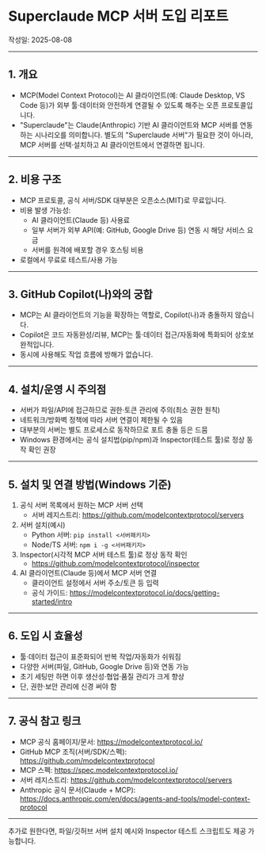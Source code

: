 # Superclaude MCP 서버 도입 리포트

작성일: 2025-08-08

---

## 1. 개요

- MCP(Model Context Protocol)는 AI 클라이언트(예: Claude Desktop, VS Code 등)가 외부 툴·데이터와 안전하게 연결될 수 있도록 해주는 오픈 프로토콜입니다.
- "Superclaude"는 Claude(Anthropic) 기반 AI 클라이언트와 MCP 서버를 연동하는 시나리오를 의미합니다. 별도의 "Superclaude 서버"가 필요한 것이 아니라, MCP 서버를 선택·설치하고 AI 클라이언트에서 연결하면 됩니다.

---

## 2. 비용 구조

- MCP 프로토콜, 공식 서버/SDK 대부분은 오픈소스(MIT)로 무료입니다.
- 비용 발생 가능성:
  - AI 클라이언트(Claude 등) 사용료
  - 일부 서버가 외부 API(예: GitHub, Google Drive 등) 연동 시 해당 서비스 요금
  - 서버를 원격에 배포할 경우 호스팅 비용
- 로컬에서 무료로 테스트/사용 가능

---

## 3. GitHub Copilot(나)와의 궁합

- MCP는 AI 클라이언트의 기능을 확장하는 역할로, Copilot(나)과 충돌하지 않습니다.
- Copilot은 코드 자동완성/리뷰, MCP는 툴·데이터 접근/자동화에 특화되어 상호보완적입니다.
- 동시에 사용해도 작업 흐름에 방해가 없습니다.

---

## 4. 설치/운영 시 주의점

- 서버가 파일/API에 접근하므로 권한·토큰 관리에 주의(최소 권한 원칙)
- 네트워크/방화벽 정책에 따라 서버 연결이 제한될 수 있음
- 대부분의 서버는 별도 프로세스로 동작하므로 포트 충돌 등은 드뭄
- Windows 환경에서는 공식 설치법(pip/npm)과 Inspector(테스트 툴)로 정상 동작 확인 권장

---

## 5. 설치 및 연결 방법(Windows 기준)

1. 공식 서버 목록에서 원하는 MCP 서버 선택
   - 서버 레지스트리: https://github.com/modelcontextprotocol/servers
2. 서버 설치(예시)
   - Python 서버: `pip install <서버패키지>`
   - Node/TS 서버: `npm i -g <서버패키지>`
3. Inspector(시각적 MCP 서버 테스트 툴)로 정상 동작 확인
   - https://github.com/modelcontextprotocol/inspector
4. AI 클라이언트(Claude 등)에서 MCP 서버 연결
   - 클라이언트 설정에서 서버 주소/토큰 등 입력
   - 공식 가이드: https://modelcontextprotocol.io/docs/getting-started/intro

---

## 6. 도입 시 효율성

- 툴·데이터 접근이 표준화되어 반복 작업/자동화가 쉬워짐
- 다양한 서버(파일, GitHub, Google Drive 등)와 연동 가능
- 초기 세팅만 하면 이후 생산성·협업·품질 관리가 크게 향상
- 단, 권한·보안 관리에 신경 써야 함

---

## 7. 공식 참고 링크

- MCP 공식 홈페이지/문서: https://modelcontextprotocol.io/
- GitHub MCP 조직(서버/SDK/스펙): https://github.com/modelcontextprotocol
- MCP 스펙: https://spec.modelcontextprotocol.io/
- 서버 레지스트리: https://github.com/modelcontextprotocol/servers
- Anthropic 공식 문서(Claude + MCP): https://docs.anthropic.com/en/docs/agents-and-tools/model-context-protocol

---

추가로 원한다면, 파일/깃허브 서버 설치 예시와 Inspector 테스트 스크립트도 제공 가능합니다.


